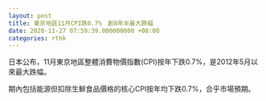 ```yaml
---
layout: post
title: 東京地區11月CPI跌0.7%　創8年半最大跌幅
date: 2020-11-27 07:59:39.000000000 +08:00
categories: rthk
---
```


日本公布，11月東京地區整體消費物價指數(CPI)按年下跌0.7%，是2012年5月以來最大跌幅。

期內包括能源但扣除生鮮食品價格的核心CPI按年均下跌0.7%，合乎市場預期。

